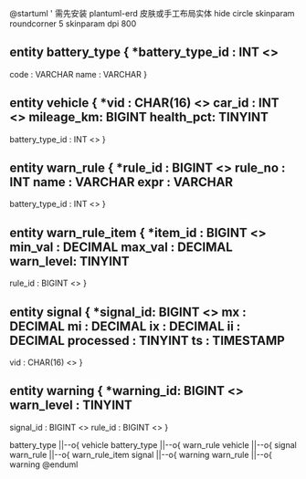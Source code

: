 @startuml
' 需先安装 plantuml-erd 皮肤或手工布局实体
hide circle
skinparam roundcorner 5
skinparam dpi 800

entity battery_type {
  *battery_type_id : INT <<PK>>
  --
  code      : VARCHAR
  name      : VARCHAR
}

entity vehicle {
  *vid      : CHAR(16) <<PK>>
  car_id    : INT <<UQ>>
  mileage_km: BIGINT
  health_pct: TINYINT
  --
  battery_type_id : INT <<FK>>
}

entity warn_rule {
  *rule_id  : BIGINT <<PK>>
  rule_no   : INT
  name      : VARCHAR
  expr      : VARCHAR
  --
  battery_type_id : INT <<FK>>
}

entity warn_rule_item {
  *item_id  : BIGINT <<PK>>
  min_val   : DECIMAL
  max_val   : DECIMAL
  warn_level: TINYINT
  --
  rule_id   : BIGINT <<FK>>
}

entity signal {
  *signal_id: BIGINT <<PK>>
  mx        : DECIMAL
  mi        : DECIMAL
  ix        : DECIMAL
  ii        : DECIMAL
  processed : TINYINT
  ts        : TIMESTAMP
  --
  vid       : CHAR(16) <<FK>>
}

entity warning {
  *warning_id: BIGINT <<PK>>
  warn_level : TINYINT
  --
  signal_id  : BIGINT <<FK>>
  rule_id    : BIGINT <<FK>>
}

battery_type ||--o{ vehicle
battery_type ||--o{ warn_rule
vehicle      ||--o{ signal
warn_rule    ||--o{ warn_rule_item
signal       ||--o{ warning
warn_rule    ||--o{ warning
@enduml
